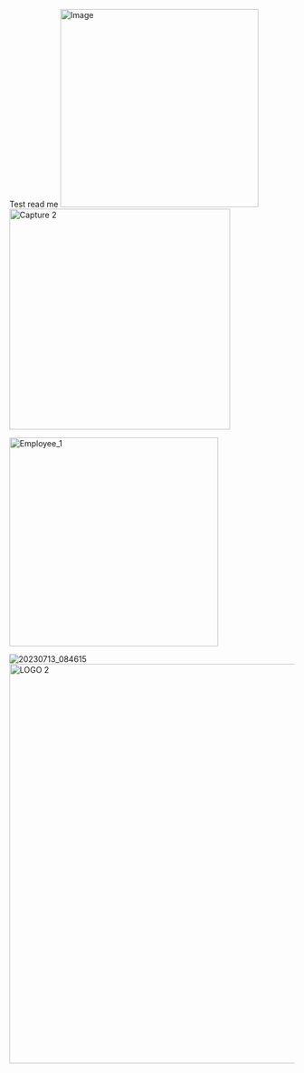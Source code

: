 Test read me
<img width="350" alt="Image" src="https://github.com/user-attachments/assets/02431049-6ac8-441e-a183-6825e98d9e88" />
<img width="390" alt="Capture 2" src="https://github.com/user-attachments/assets/4a690ac3-ff21-4c88-8a10-01f55c8e70f2" />

<img width="369" alt="Employee_1" src="https://github.com/user-attachments/assets/535db0d8-362a-41b4-9767-dce1c7a11725" />

![20230713_084615](https://github.com/user-attachments/assets/30bfd69e-680e-409e-ac43-74fddcc0fff8)
<img width="706" alt="LOGO 2" src="https://github.com/user-attachments/assets/3d165203-50f4-4f21-ab5f-4aa25a1a686e" />
